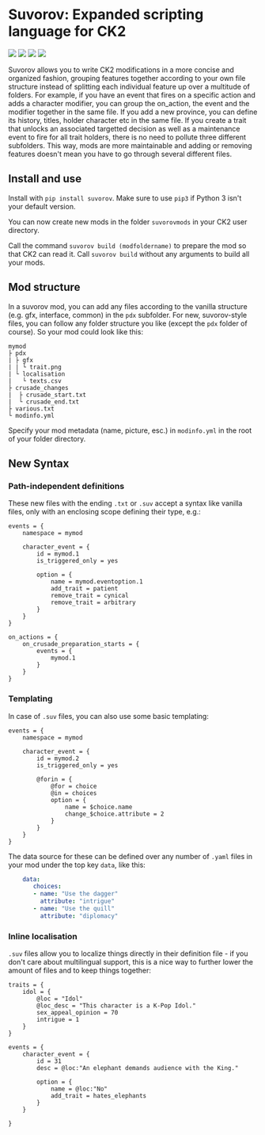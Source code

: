 # Suvorov: Expanded scripting language for CK2

[![](https://img.shields.io/pypi/v/suvorov?style=for-the-badge)](https://pypi.org/project/suvorov/)
[![](https://img.shields.io/pypi/dm/suvorov?style=for-the-badge)](https://pypi.org/project/suvorov/)
[![](https://img.shields.io/github/stars/krateng/suvorov?style=for-the-badge&color=purple)](https://github.com/krateng/suvorov/stargazers)
[![](https://img.shields.io/pypi/l/suvorov?style=for-the-badge)](https://github.com/krateng/suvorov/blob/master/LICENSE)

Suvorov allows you to write CK2 modifications in a more concise and organized fashion, grouping features together according to your own file structure instead of splitting each individual feature up over a multitude of folders. For example, if you have an event that fires on a specific action and adds a character modifier, you can group the on_action, the event and the modifier together in the same file. If you add a new province, you can define its history, titles, holder character etc in the same file. If you create a trait that unlocks an associated targetted decision as well as a maintenance event to fire for all trait holders, there is no need to pollute three different subfolders. This way, mods are more maintainable and adding or removing features doesn't mean you have to go through several different files.

## Install and use

Install with `pip install suvorov`. Make sure to use `pip3` if Python 3 isn't your default version.

You can now create new mods in the folder `suvorovmods` in your CK2 user directory.

Call the command `suvorov build (modfoldername)` to prepare the mod so that CK2 can read it. Call `suvorov build` without any arguments to build all your mods.


## Mod structure

In a suvorov mod, you can add any files according to the vanilla structure (e.g. gfx, interface, common) in the `pdx` subfolder. For new, suvorov-style files, you can follow any folder structure you like (except the `pdx` folder of course). So your mod could look like this:

	mymod
	├ pdx
	| ├ gfx
	| | └ trait.png
	| └ localisation
	|   └ texts.csv
	├ crusade_changes
	|  ├ crusade_start.txt
	|  └ crusade_end.txt
	├ various.txt
	└ modinfo.yml
	
Specify your mod metadata (name, picture, esc.) in `modinfo.yml` in the root of your folder directory.

## New Syntax

### Path-independent definitions

These new files with the ending `.txt` or `.suv` accept a syntax like vanilla files, only with an enclosing scope defining their type, e.g.:


	events = {
		namespace = mymod
		
		character_event = {
			id = mymod.1
			is_triggered_only = yes
			
			option = {
				name = mymod.eventoption.1
				add_trait = patient
				remove_trait = cynical
				remove_trait = arbitrary
			}
		}
	}
	
	on_actions = {
		on_crusade_preparation_starts = {
			events = {
				mymod.1
			}
		}
	}
	
### Templating

In case of `.suv` files, you can also use some basic templating:


	events = {
		namespace = mymod
		
		character_event = {
			id = mymod.2
			is_triggered_only = yes
			
			@forin = {
				@for = choice
				@in = choices
				option = {
					name = $choice.name
					change_$choice.attribute = 2
				}
			}
		}
	}
	
The data source for these can be defined over any number of `.yaml` files in your mod under the top key `data`, like this:

```yaml
	data:
	   choices:
	   - name: "Use the dagger"
	     attribute: "intrigue"
	   - name: "Use the quill"
	     attribute: "diplomacy"
```

### Inline localisation

`.suv` files allow you to localize things directly in their definition file - if you don't care about multilingual support, this is a nice way to further lower the amount of files and to keep things together:


	traits = {
		idol = {
			@loc = "Idol"
			@loc_desc = "This character is a K-Pop Idol."
			sex_appeal_opinion = 70
			intrigue = 1
		}
	}
	
	events = {
		character_event = {
			id = 31
			desc = @loc:"An elephant demands audience with the King."
			
			option = {
				name = @loc:"No"
				add_trait = hates_elephants
			}
		}
	
	}
	
<!---
You may also use yaml to define various things in `.yml` or `.svy` files, though this is hightly experimental. 'Keys' that appear multiple times must be specified as a list instead:

	events:
	   namespace: mymod
	   character_event:
	   - id: mymod.1
	     is_triggered_only: yes
	     option:
	     - name: mymod.eventoption.1
	       add_trait: patient
	       remove_trait:
	       - cynical
	       - arbitrary
	on_actions:
	   on_crusade_preparation_starts:
	      events:
	      - mymod.1
-->




